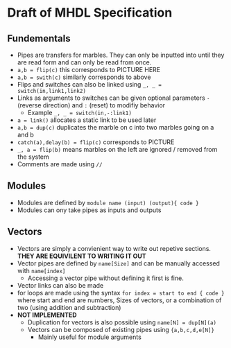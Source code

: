 # Draft of MHDL Specification
## Fundementals
  - Pipes are transfers for marbles. They can only be inputted into until they are read form and can only be read from once.
  - `a,b = flip(c)` this corresponds to PICTURE HERE
  - `a,b = swith(c)` similarly corresponds to above
  - Flips and switches can also be linked using `_, _ = switch(in,link1,link2)`
  - Links as arguments to switches can be given optional parameters `-` (reverse direction) and `:` (reset) to modifiy behavior
    - Example `_, _ = switch(in,-:link1)`
  - `a = link()` allocates a static link to be used later
  - `a,b = dup(c)` duplicates the marble on c into two marbles going on a and b
  - `catch(a),delay(b) = flip(c)` corresponds to PICTURE
  - `_, a = flip(b)` means marbles on the left are ignored / removed from the system
  - Comments are made using `//`
  
## Modules
  - Modules are defined by `module name (input) (output){ code }`
  - Modules can ony take pipes as inputs and outputs

## Vectors
  - Vectors are simply a convienient way to write out repetive sections. **THEY ARE EQUIVILENT TO WRITING IT OUT**
  - Vector pipes are defined by `name[Size]` and can be manually accessed with `name[index]`
    - Accessing a vector pipe without defining it first is fine.
  - Vector links can also be made
  - for loops are made using the syntax `for index = start to end { code }` where start and end are numbers, Sizes of vectors, or a combination of two (using addition and subtraction)
  - **NOT IMPLEMENTED**
    - Duplication for vectors is also possible using `name[N] = dup[N](a)`
    - Vectors can be composed of existing pipes using `{a,b,c,d,e[N]}`
      - Mainly useful for module arguments
